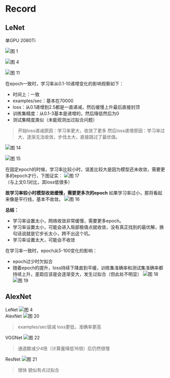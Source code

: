 # Record

## LeNet

单GPU 2080Ti

![图 1](images/2eda5d7762836c1aaf794ca20785b24b2ecf14a5d2199a78d0beca22650d70ad.png)  

![图 4](images/e6efb4b4f081a64107215a7f02da6f8e5d5f86f5c9111fb7e574f516ff52d994.png)  

![图 11](images/adff8087dfc0b86c895feb87c0cea4284714ec0a790e1591bbd23eb0ff4a4083.png)  

在epoch一致时，学习率从0.1-10递增变化的影响观察如下：

- 时间上：一致
- examples/sec：基本在70000
- loss：从0.1递增到2.5都是一直递减，然后缓慢上升最后直接封顶
- 训练集精度：从0.1-3基本是递增的，然后降低然后为0
- 测试集精度类似（未能观测出过拟合问题）

> 开始loss递减原因：学习率更大，收敛了更多
> 然后loss递增原因：学习率过大，逐渐无法收敛，步伐太大，直接跳过了最优值。

![图 14](images/096dda3e07ce818c70194f5d628c495a54a0ab9c598e11465900a474b1150d6c.png)  

![图 15](images/5566d0ebd67d555b1c14a8b2a0acba2f553e6a80da3b815e8e632e55fd21909d.png)  

在固定epoch的时候，学习率比较小时，误差比较大是因为模型还未收敛，需要更多的epoch才行，下图证实：
![图 17](images/3133d85bba296e7e8391c39745e72d6b0331987c51bef8480367a14b33b82818.png)  
（与上文0.1对比，其loss低很多）

**故学习率较小时模型收敛缓慢，需要更多次的epoch**
如果学习率过小，那将看起来像是平行线，基本不收敛。
![图 16](images/cde7989f570ada701b396c17218b225f918bca8b03998d7c6898c8c858e00d33.png)  

**总结：**

- 学习率设置太小，网络收敛非常缓慢，需要更多epoch。
- 学习率设置太小，可能会进入局部极值点就收敛，没有真正找到的最优解，换句话说就是它步长太小，跨不出这个坑。
- 学习率设置太大，可能会不收敛  

在学习率一致时，epoch从5-100变化的影响：

- epoch过少时欠拟合
- 随着epoch的提升，loss持续下降直到平缓，训练集准确率和测试集准确率都持续上升，差距应该是会逐渐变大，发生过拟合（但此处不明显）
![图 18](images/5280634d850acc10c5aefaeb6308f19c56837ce08db32dc01c2460aec13c72ac.png)  
![图 19](images/3dfdb6e380b7cb638f77b972432c7f1a34444c38171b636e9c9af99fefcacbc8.png)  

## AlexNet

LeNet
![图 4](images/e6efb4b4f081a64107215a7f02da6f8e5d5f86f5c9111fb7e574f516ff52d994.png)  
AlexNet
![图 20](images/e37b46f7280158c33177b9d4b0a088fd7917ac64ee085354683eded0df86486f.png)  
> examples/sec锐减
> loss更低，准确率更高

VGGNet
![图 22](images/762d2945502a4591c7c90c61b14628d67616885871b381e29531d8423d64e7d5.png)  
> 通道数减少4倍（计算量降低16倍）后仍然很慢

ResNet
![图 21](images/592711ce992978289c28d35bf1083e0f6ee31191083f544ac5e6ec432fcdd6bc.png)  
> 很快
> 貌似有点过拟合
